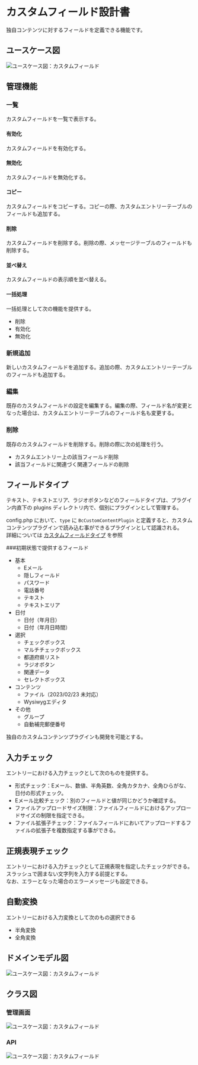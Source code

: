 # カスタムフィールド設計書

独自コンテンツに対するフィールドを定義できる機能です。

## ユースケース図

![ユースケース図：カスタムフィールド](../../../svg/use_case/bc-custom-content/custom_fields.svg)

 
## 管理機能
### 一覧
カスタムフィールドを一覧で表示する。
#### 有効化
カスタムフィールドを有効化する。
#### 無効化
カスタムフィールドを無効化する。
#### コピー
カスタムフィールドをコピーする。コピーの際、カスタムエントリーテーブルのフィールドも追加する。
#### 削除
カスタムフィールドを削除する。削除の際、メッセージテーブルのフィールドも削除する。
#### 並べ替え
カスタムフィールドの表示順を並べ替える。
#### 一括処理
一括処理として次の機能を提供する。
- 削除
- 有効化
- 無効化

### 新規追加
新しいカスタムフィールドを追加する。追加の際、カスタムエントリーテーブルのフィールドも追加する。  


### 編集
既存のカスタムフィールドの設定を編集する。編集の際、フィールド名が変更となった場合は、カスタムエントリーテーブルのフィールド名も変更する。

### 削除
既存のカスタムフィールドを削除する。削除の際に次の処理を行う。
- カスタムエントリー上の該当フィールド削除
- 該当フィールドに関連づく関連フィールドの削除

 
## フィールドタイプ　
テキスト、テキストエリア、ラジオボタンなどのフィールドタイプは、プラグイン内直下の plugins ディレクトリ内で、個別にプラグインとして管理する。

config.php において、`type` に `BcCustomContentPlugin` と定義すると、カスタムコンテンツプラグインで読み込む事ができるプラグインとして認識される。  
詳細については [カスタムフィールドタイプ](./custom_field_type) を参照

###初期状態で提供するフィールド
- 基本
  - Eメール
  - 隠しフィールド
  - パスワード
  - 電話番号
  - テキスト
  - テキストエリア
- 日付
  - 日付（年月日）
  - 日付（年月日時間）
- 選択
  - チェックボックス
  - マルチチェックボックス
  - 都道府県リスト
  - ラジオボタン
  - 関連データ
  - セレクトボックス
- コンテンツ
  - ファイル（2023/02/23 未対応）
  - Wysiwygエディタ
- その他
  - グループ
  - 自動補完郵便番号

独自のカスタムコンテンツプラグインも開発を可能とする。

 
## 入力チェック
エントリーにおける入力チェックとして次のものを提供する。
- 形式チェック：Eメール、数値、半角英数、全角カタカナ、全角ひらがな、日付の形式チェック。
- Eメール比較チェック：別のフィールドと値が同じかどうか確認する。
- ファイルアップロードサイズ制限：ファイルフィールドにおけるアップロードサイズの制限を指定できる。
- ファイル拡張子チェック：ファイルフィールドにおいてアップロードするファイルの拡張子を複数指定する事ができる。

 
## 正規表現チェック
エントリーにおける入力チェックとして正規表現を指定したチェックができる。  
スラッシュで囲まない文字列を入力する前提とする。  
なお、エラーとなった場合のエラーメッセージも設定できる。

 
## 自動変換
エントリーにおける入力変換として次のもの選択できる
- 半角変換
- 全角変換

 
## ドメインモデル図
![ユースケース図：カスタムフィールド](../../../svg/domain_model/bc-custom-content/custom_fields.svg)

 
## クラス図
### 管理画面
![ユースケース図：カスタムフィールド](../../../svg/class/bc-custom-content/manage_custom_fields.svg)

 
### API
![ユースケース図：カスタムフィールド](../../../svg/class/bc-custom-content/api_custom_fields.svg)
